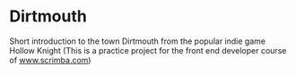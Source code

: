 # Dirtmouth
Short introduction to the town Dirtmouth from the popular indie game Hollow Knight
(This is a practice project for the front end developer course of www.scrimba.com)
